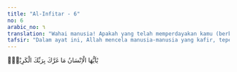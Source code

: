 ```yaml
---
title: "Al-Infitar - 6"
no: 6
arabic_no: ٦
translation: "Wahai manusia! Apakah yang telah memperdayakan kamu (berbuat durhaka) terhadap Tuhanmu Yang Mahamulia, "
tafsir: "Dalam ayat ini, Allah mencela manusia-manusia yang kafir, teperdaya, dan berani berbuat hal-hal yang dilarang Allah. Padahal, Allah Maha Pemurah dengan berbagai karunia yang dianugerahkannya kepada manusia, seperti rezeki yang banyak, keturunan yang baik dan saleh, kesehatan tubuh, dan lain-lain. Seharusnya mereka bersyukur sebagai balasan atas kemurahan Allah, bukan berbuat sebaliknya. Peringatan Allah untuk tidak teperdaya oleh apa pun sehingga tidak terdorong untuk berlaku sombong kepada-Nya disebutkan kembali dalam firman-Nya:\n\nMaka janganlah sekali-kali kamu teperdaya oleh kehidupan dunia, dan jangan sampai kamu teperdaya oleh penipu dalam (menaati) Allah. (Luqman/31: 33)"
---
```


يٰٓاَيُّهَا الْاِنْسَانُ مَا غَرَّكَ بِرَبِّكَ الْكَرِيْمِۙ

